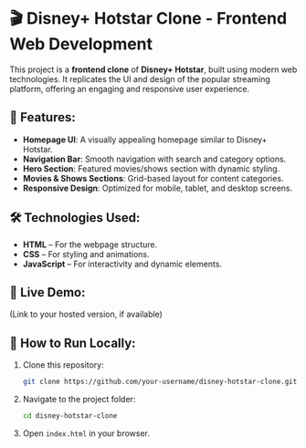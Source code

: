 # 🎬 Disney+ Hotstar Clone - Frontend Web Development  

This project is a **frontend clone** of **Disney+ Hotstar**, built using modern web technologies. It replicates the UI and design of the popular streaming platform, offering an engaging and responsive user experience.  

## 🚀 Features:  
- **Homepage UI**: A visually appealing homepage similar to Disney+ Hotstar.  
- **Navigation Bar**: Smooth navigation with search and category options.  
- **Hero Section**: Featured movies/shows section with dynamic styling.  
- **Movies & Shows Sections**: Grid-based layout for content categories.  
- **Responsive Design**: Optimized for mobile, tablet, and desktop screens.  

## 🛠️ Technologies Used:  
- **HTML** – For the webpage structure.  
- **CSS** – For styling and animations.  
- **JavaScript** – For interactivity and dynamic elements.  

## 🎥 Live Demo:  
(Link to your hosted version, if available)  

## 📂 How to Run Locally:  
1. Clone this repository:  
   ```sh
   git clone https://github.com/your-username/disney-hotstar-clone.git
   ```  
2. Navigate to the project folder:  
   ```sh
   cd disney-hotstar-clone  
   ```  
3. Open `index.html` in your browser.  
